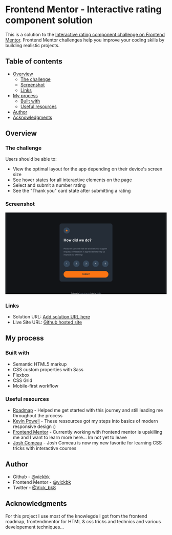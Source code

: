 # Frontend Mentor - Interactive rating component solution

This is a solution to the [Interactive rating component challenge on Frontend Mentor](https://www.frontendmentor.io/challenges/interactive-rating-component-koxpeBUmI). Frontend Mentor challenges help you improve your coding skills by building realistic projects.

## Table of contents

- [Overview](#overview)
  - [The challenge](#the-challenge)
  - [Screenshot](#screenshot)
  - [Links](#links)
- [My process](#my-process)
  - [Built with](#built-with)
  - [Useful resources](#useful-resources)
- [Author](#author)
- [Acknowledgments](#acknowledgments)

## Overview

### The challenge

Users should be able to:

- View the optimal layout for the app depending on their device's screen size
- See hover states for all interactive elements on the page
- Select and submit a number rating
- See the "Thank you" card state after submitting a rating

### Screenshot

![](./design/solution/Desktop-Design.png)

### Links

- Solution URL: [Add solution URL here](https://your-solution-url.com)
- Live Site URL: [Github hosted site](https://vickbk.github.io/frontendmentor/interactive-rating-component/)

## My process

### Built with

- Semantic HTML5 markup
- CSS custom properties with Sass
- Flexbox
- CSS Grid
- Mobile-first workflow

### Useful resources

- [Roadmap](https://roadmap.io) - Helped me get started with this journey and still leading me throughout the process
- [Kevin Powell](https://courses.kevinpowell.co/conquering-responsive-layouts) - These ressources got my steps into basics of modern responsive design :)
- [Frontend Mentor](https://www.frontendmentor.io) - Currently working with frontend mentor is upskilling me and I want to learn more here... Im not yet to leave
- [Josh Comeau](https://www.joshwcomeau.com/) - Josh Comeau is now my new favorite for learning CSS tricks with interactive courses

## Author

- Github - [@vickbk](https://github.com/vickbk)
- Frontend Mentor - [@vickbk](https://www.frontendmentor.io/profile/vickbk)
- Twitter - [@Vick_bk8](https://x.com/Vick_bk8)

## Acknowledgments

For this project I use most of the knowlegde I got from the frontend roadmap, frontendmentor for HTML & css tricks and technics and various developement techniques...
